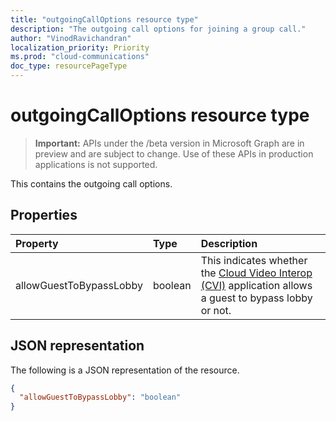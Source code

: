 ```yaml
---
title: "outgoingCallOptions resource type"
description: "The outgoing call options for joining a group call."
author: "VinodRavichandran"
localization_priority: Priority
ms.prod: "cloud-communications"
doc_type: resourcePageType
---
```


# outgoingCallOptions resource type

> **Important:** APIs under the /beta version in Microsoft Graph are in preview and are subject to change. Use of these APIs in production applications is not supported.

This contains the outgoing call options.

## Properties

| Property                     | Type                          | Description                                     |
| :--------------------------- | :---------------------------- | :-----------------------------------------------|
| allowGuestToBypassLobby      | boolean | This indicates whether the [Cloud Video Interop (CVI)](https://aka.ms/MicrosoftTeams/CloudVideoInterop) application allows a guest to bypass lobby or not.  |

## JSON representation

The following is a JSON representation of the resource.

<!-- {
  "blockType": "resource",
  "optionalProperties": [

  ],
  "@odata.type": "microsoft.graph.outgoingCallOptions"
}-->
```json
{
  "allowGuestToBypassLobby": "boolean"
}
```

<!-- uuid: 8fcb5dbc-d5aa-4681-8e31-b001d5168d79
2015-10-25 14:57:30 UTC -->
<!-- {
  "type": "#page.annotation",
  "description": "outgoingCallOptions resource",
  "keywords": "",
  "section": "documentation",
  "tocPath": ""
}-->
